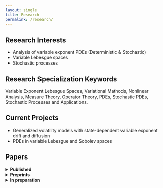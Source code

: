 ```yaml
---
layout: single
title: Research
permalink: /research/
---
```


## Research Interests
- Analysis of variable exponent PDEs (Deterministic & Stochastic)
- Variable Lebesgue spaces
- Stochastic processes

## Research Specialization Keywords
Variable Exponent Lebesgue Spaces, Variational Mathods, Nonlinear Analysis, Measure Theory, Operator Theory, PDEs, Stochastic PDEs, Stochastic Processes and Applications.

## Current Projects
- Generalized volatility models with state-dependent variable exponent drift and diffusion
- PDEs in variable Lebesgue and Sobolev spaces

## Papers

<details class="hover-open">
  <summary><strong>Published</strong></summary>

- Title A — *Journal*, 2025. [DOI](#)
- Title B — *Journal*, 2024. [DOI](#)

</details>

<details class="hover-open">
  <summary><strong>Preprints</strong></summary>

- Preprint title, with Coauthor — arXiv:1234.5678. [arXiv](#)

</details>

<details class="hover-open">
  <summary><strong>In preparation</strong></summary>

- Working title 1
- Working title 2

</details>










